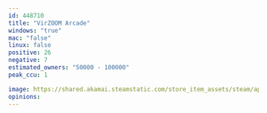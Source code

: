 ```yaml
---
id: 448710
title: "VirZOOM Arcade"
windows: "true"
mac: "false"
linux: false
positive: 26
negative: 7
estimated_owners: "50000 - 100000"
peak_ccu: 1

image: https://shared.akamai.steamstatic.com/store_item_assets/steam/apps/448710/header.jpg?t=1524845862
opinions:
---
```

